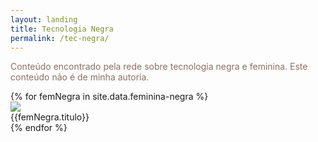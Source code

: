 ```yaml
---
layout: landing
title: Tecnologia Negra
permalink: /tec-negra/
---
```

<p style="color: #8d6e63;">Conteúdo encontrado pela rede sobre tecnologia negra e feminina. Este conteúdo não é de minha autoria.</p>
<div class="row">
{% for femNegra in site.data.feminina-negra %}
  <div class="col m12 s12 card medium">
    <div class="card-image"> <img src="{{femNegra.imagem}}" /> </div>
    <span class="card-title">{{femNegra.titulo}}<a href="{{femNegra.link}}"></a></span>
  </div>
{% endfor %}
</div>